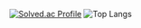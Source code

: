 [![Solved.ac Profile](http://mazassumnida.wtf/api/generate_badge?boj=duckddud213)](https://solved.ac/duckddud213)
![Top Langs](https://github-readme-stats.vercel.app/api/top-langs/?username=duckddud213&layout=compact&theme=onedark)

